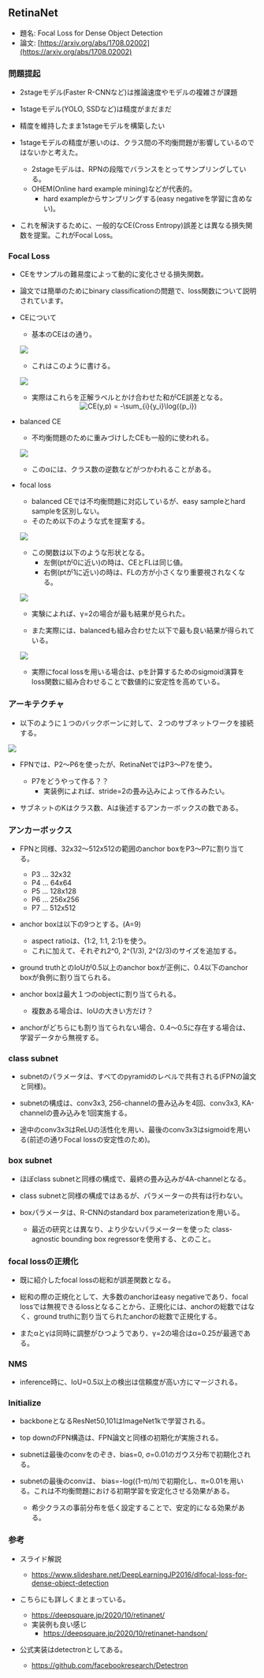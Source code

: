 ## RetinaNet

- 題名: Focal Loss for Dense Object Detection
- 論文: [https://arxiv.org/abs/1708.02002](https://arxiv.org/abs/1708.02002)

### 問題提起

- 2stageモデル(Faster R-CNNなど)は推論速度やモデルの複雑さが課題
- 1stageモデル(YOLO, SSDなど)は精度がまだまだ
- 精度を維持したまま1stageモデルを構築したい

- 1stageモデルの精度が悪いのは、クラス間の不均衡問題が影響しているのではないかと考えた。
  - 2stageモデルは、RPNの段階でバランスをとってサンプリングしている。
  - OHEM(Online hard example mining)などが代表的。
    - hard exampleからサンプリングする(easy negativeを学習に含めない)。

- これを解決するために、一般的なCE(Cross Entropy)誤差とは異なる損失関数を提案。これがFocal Loss。

### Focal Loss

- CEをサンプルの難易度によって動的に変化させる損失関数。

- 論文では簡単のためにbinary classificationの問題で、loss関数について説明されています。

- CEについて
  - 基本のCEはの通り。

  ![](./img/retinanet_loss_func_ce.png)

  - これはこのように書ける。

  ![](./img/retinanet_loss_func_ce2.png)

  - 実際はこれらを正解ラベルとかけ合わせた和がCE誤差となる。

  <div style="text-align: center">
    <img src=
    "https://render.githubusercontent.com/render/math?math=%5Cdisplaystyle+CE%28y%2Cp%29+%3D+-%5Csum_%7Bi%7D%7By_i%7D%5Clog%28%7Bp_i%7D%29%0A" 
    alt="CE(y,p) = -\sum_{i}{y_i}\log({p_i})
    ">
  </div>

- balanced CE
  - 不均衡問題のために重みづけしたCEも一般的に使われる。

  ![](./img/retinanet_loss_func_balanced_ce.png)

  - このαには、クラス数の逆数などがつかわれることがある。

- focal loss
  - balanced CEでは不均衡問題に対応しているが、easy sampleとhard sampleを区別しない。
  - そのため以下のような式を提案する。

  ![](./img/retinanet_loss_func_focal_loss.png)

  - この関数は以下のような形状となる。
    - 左側(ptが0に近い)の時は、CEとFLは同じ値。
    - 右側(ptが1に近い)の時は、FLの方が小さくなり重要視されなくなる。

  ![](./img/retinanet_focal_loss_graph.png)

  - 実験によれば、γ=2の場合が最も結果が見られた。

  - また実際には、balancedも組み合わせた以下で最も良い結果が得られている。

  ![](./img/retinanet_loss_func_local_loss2.png)

  - 実際にfocal lossを用いる場合は、pを計算するためのsigmoid演算をloss関数に組み合わせることで数値的に安定性を高めている。

### アーキテクチャ

- 以下のように１つのバックボーンに対して、２つのサブネットワークを接続する。

![](./img/retinanet_architecture.png)

- FPNでは、P2～P6を使ったが、RetinaNetではP3～P7を使う。
  - P7をどうやって作る？？
    - 実装例によれば、stride=2の畳み込みによって作るみたい。

- サブネットのKはクラス数、Aは後述するアンカーボックスの数である。

### アンカーボックス

- FPNと同様、32x32～512x512の範囲のanchor boxをP3～P7に割り当てる。
  - P3 ... 32x32
  - P4 ... 64x64
  - P5 ... 128x128
  - P6 ... 256x256
  - P7 ... 512x512

- anchor boxは以下の9つとする。(A=9)
  - aspect ratioは、{1:2, 1:1, 2:1}を使う。
  - これに加えて、それぞれ2^0, 2^(1/3), 2^(2/3)のサイズを追加する。

- ground truthとのIoUが0.5以上のanchor boxが正例に、0.4以下のanchor boxが負例に割り当てられる。

- anchor boxは最大１つのobjectに割り当てられる。
  - 複数ある場合は、IoUの大きい方だけ？

- anchorがどちらにも割り当てられない場合、0.4～0.5に存在する場合は、学習データから無視する。

### class subnet

- subnetのパラメータは、すべてのpyramidのレベルで共有される(FPNの論文と同様)。

- subnetの構成は、conv3x3, 256-channelの畳み込みを4回、conv3x3, KA-channelの畳み込みを1回実施する。
- 途中のconv3x3はReLUの活性化を用い、最後のconv3x3はsigmoidを用いる(前述の通りFocal lossの安定性のため)。

### box subnet

- ほぼclass subnetと同様の構成で、最終の畳み込みが4A-channelとなる。

- class subnetと同様の構成ではあるが、パラメーターの共有は行わない。

- boxパラメータは、R-CNNのstandard box parameterizationを用いる。
  - 最近の研究とは異なり、より少ないパラメーターを使った class-agnostic bounding box regressorを使用する、とのこと。

### focal lossの正規化

- 既に紹介したfocal lossの総和が誤差関数となる。

- 総和の際の正規化として、大多数のanchorはeasy negativeであり、focal lossでは無視できるlossとなることから、正規化には、anchorの総数ではなく、ground truthに割り当てられたanchorの総数で正規化する。

- またαとγは同時に調整がひつようであり、γ=2の場合はα=0.25が最適である。

### NMS

- inference時に、IoU=0.5以上の検出は信頼度が高い方にマージされる。


### Initialize

- backboneとなるResNet50,101はImageNet1kで学習される。

- top downのFPN構造は、FPN論文と同様の初期化が実施される。

- subnetは最後のconvをのぞき、bias=0, σ=0.01のガウス分布で初期化される。

- subnetの最後のconvは、 bias=-log((1-π)/π)で初期化し、π=0.01を用いる。これは不均衡問題における初期学習を安定化させる効果がある。
  - 希少クラスの事前分布を低く設定することで、安定的になる効果がある。

### 参考

- スライド解説
  - https://www.slideshare.net/DeepLearningJP2016/dlfocal-loss-for-dense-object-detection

- こちらにも詳しくまとまっている。
  - https://deepsquare.jp/2020/10/retinanet/
  - 実装例も良い感じ
    - https://deepsquare.jp/2020/10/retinanet-handson/

- 公式実装はdetectronとしてある。
  - https://github.com/facebookresearch/Detectron